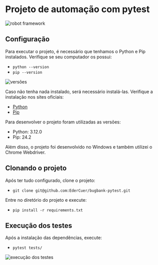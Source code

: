 
# Projeto de automação com pytest

![robot framework](https://encrypted-tbn0.gstatic.com/images?q=tbn:ANd9GcT53FNUfoJOMmuxHw_461WuMi5GZ7nQHoRjtg&s)


## Configuração

Para executar o projeto, é necessário que tenhamos o Python e Pip instalados. Verifique se seu computador os possui:
- `python --version`
- `pip --version`

![versões](https://i.ibb.co/y8s3tmZ/Captura-de-tela-2024-10-06-095457.png)

Caso não tenha nada instalado, será necessário instalá-las. Verifique a instalação nos sites oficiais:
- [Python](https://www.python.org/downloads/)
- [Pip](https://pip.pypa.io/en/stable/cli/pip_install/) 

Para desenvolver o projeto foram utilizadas as versões:
- Python: 3.12.0
- Pip: 24.2

Além disso, o projeto foi desenvolvido no Windows e também utilizei o Chrome Webdriver.

## Clonando o projeto

Após ter tudo configurado, clone o projeto:
- `git clone git@github.com:EderCuer/bugbank-pytest.git`

Entre no diretório do projeto e execute:
- `pip install -r requirements.txt`

## Execução dos testes

Após a instalação das dependências, execute:
- `pytest tests/`

![execução dos testes](https://i.ibb.co/gMPCxps/Captura-de-tela-2024-10-12-124915.png)
